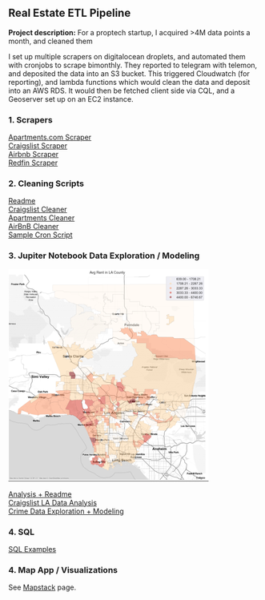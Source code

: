 ## Real Estate ETL Pipeline

**Project description:** 
For a proptech startup, I acquired >4M data points a month, and cleaned them

I set up multiple scrapers on digitalocean droplets, and automated them with cronjobs to scrape bimonthly. They reported to telegram with telemon, and deposited the data into an S3 bucket. This triggered Cloudwatch (for reporting), and lambda functions which would clean the data and deposit into an AWS RDS. It would then be fetched client side via CQL, and a Geoserver set up on an EC2 instance.

### 1. Scrapers

[Apartments.com Scraper](https://github.com/andrewshrout/apartment-scraper)
<br>
[Craigslist Scraper](https://github.com/andrewshrout/craig-scraper)
<br>
[Airbnb Scraper](https://github.com/andrewshrout/AirBnB-Scraper)
<br>
[Redfin Scraper](https://github.com/andrewshrout/redfinspidertest/tree/main)

### 2. Cleaning Scripts
[Readme](https://github.com/andrewshrout/cleaners)
<br>
[Craigslist Cleaner](https://github.com/andrewshrout/cleaners/blob/main/craig_cleaner.py)
<br>
[Apartments Cleaner](https://github.com/andrewshrout/cleaners/blob/main/apartment_cleaner.py)
<br>
[AirBnB Cleaner](https://github.com/andrewshrout/cleaners/blob/main/air_cleaner.py)
<br>
[Sample Cron Script]()


### 3. Jupiter Notebook Data Exploration / Modeling

<img src="images/la-rent-resize.png?raw=true"/>

[Analysis + Readme](https://github.com/andrewshrout/sample-explorations)
<br>
[Craigslist LA Data Analysis](https://github.com/andrewshrout/sample-explorations/blob/main/basic_la_analysis.ipynb)
<br>
[Crime Data Exploration + Modeling](https://github.com/andrewshrout/sample-explorations/blob/main/Crime%20Exploration.ipynb)

### 4. SQL

[SQL Examples](https://github.com/andrewshrout/SQL-Portoflio-Examples)

### 4. Map App / Visualizations

See [Mapstack](https://github.com/andrewshrout/mapstack-ai) page.
